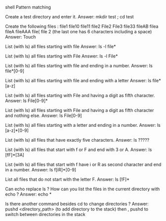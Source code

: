 shell Pattern matching 

Create a test directory and enter it. 
Answer: mkdir test ; cd test

Create the following files : file1 file10 file11 file2 File2 File3 file33 fileAB filea fileA fileAAA file( file 2 (the last one has 6 characters including a space) 
Answer: Touch <filename>

List (with ls) all files starting with file 
Answer: ls -l file*

List (with ls) all files starting with File 
Answer: ls -l File*

List (with ls) all files starting with file and ending in a number. 
Answer: ls file*[0-9]

List (with ls) all files starting with file and ending with a letter 
Answer: ls file*[a-z]

List (with ls) all files starting with File and having a digit as fifth character. 
Answer: ls File[0-9]*

List (with ls) all files starting with File and having a digit as fifth character and nothing else. 
Answer: ls File[0-9]

List (with ls) all files starting with a letter and ending in a number. 
Answer: ls [a-z]*[0-9]

List (with ls) all files that have exactly five characters. 
Answer: ls ?????

List (with ls) all files that start with f or F and end with 3 or A. 
Answer: ls [fF]*[3A]

List (with ls) all files that start with f have i or R as second character and end in a number. 
Answer: ls f[iR]*[0-9]

List all files that do not start with the letter F. 
Answer: ls [!F]*

Can echo replace ls ? How can you list the files in the current directory with echo ? 
Answer: echo *

Is there another command besides cd to change directories ? 
Answer: pushd <directory_path> (to add directory to the stack) then , pushd to switch between directories in the stack